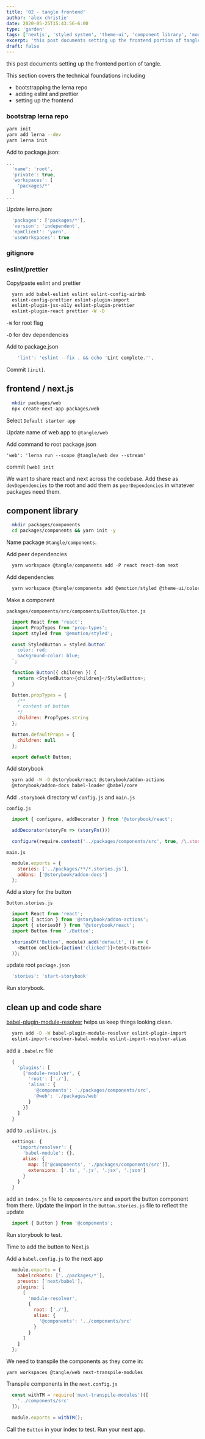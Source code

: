 ```yaml
---
title: '02 - tangle frontend'
author: 'alex christie'
date: 2020-05-25T15:43:56-6:00
type: 'garden'
tags: ['nextjs', 'styled system', 'theme-ui', 'component library', 'monorepo', 'full stack']
excerpt: 'this post documents setting up the frontend portion of tangle'
draft: false
---
```


this post documents setting up the frontend portion of tangle.

This section covers the technical foundations including

- bootstrapping the lerna repo
- adding eslint and prettier
- setting up the frontend

### bootstrap lerna repo

``` bash
yarn init
yarn add lerna --dev
yarn lerna init
```

Add to package.json:

``` js
...
  'name': 'root',
  'private': true,
  'workspaces': [
    'packages/*'
  ]
...
```

Update lerna.json:

``` js
  'packages': ['packages/*'],
  'version': 'independent',
  'npmClient': 'yarn',
  'useWorkspaces': true
```

### gitignore

### eslint/prettier

Copy/paste eslint and prettier

``` bash
  yarn add babel-eslint eslint eslint-config-airbnb
  eslint-config-prettier eslint-plugin-import
  eslint-plugin-jsx-a11y eslint-plugin-prettier
  eslint-plugin-react prettier -W -D
```

`-W` for root flag

`-D` for dev dependencies

Add to package.json

``` js
    'lint': 'eslint --fix . && echo 'Lint complete.'',
```

Commit `[init]`.

## frontend / next.js

``` bash
  mkdir packages/web
  npx create-next-app packages/web
```

Select `Default starter app`

Update name of web app to `@tangle/web`

Add command to root package.json

```'web': 'lerna run --scope @tangle/web dev --stream'```

commit `[web] init`

We want to share react and next across the codebase. Add these as `devDependencies` to the root and add them as `peerDependencies` in whatever packages need them.

## component library

``` bash
  mkdir packages/components
  cd packages/components && yarn init -y
```

Name package `@tangle/components`.

Add peer dependencies

```js
  yarn workspace @tangle/components add -P react react-dom next
```

Add dependencies

```js
  yarn workspace @tangle/components add @emotion/styled @theme-ui/color styled-system theme-ui prop-types
```

Make a component

`packages/components/src/components/Button/Button.js`

``` js
  import React from 'react';
  import PropTypes from 'prop-types';
  import styled from '@emotion/styled';

  const StyledButton = styled.button`
    color: red;
    background-color: blue;
  `;

  function Button({ children }) {
    return <StyledButton>{children}</StyledButton>;
  }

  Button.propTypes = {
    /**
    * content of button
    */
    children: PropTypes.string
  };

  Button.defaultProps = {
    children: null
  };

  export default Button;

```

Add storybook

``` bash
  yarn add -W -D @storybook/react @storybook/addon-actions
  @storybook/addon-docs babel-loader @babel/core
```

Add `.storybook` directory w/ `config.js` and `main.js`

`config.js`

``` js
  import { configure, addDecorator } from '@storybook/react';

  addDecorator(storyFn => (storyFn()))

  configure(require.context('../packages/components/src', true, /\.stories\.js$/), module);
```

`main.js`

``` js
  module.exports = {
    stories: ['../packages/**/*.stories.js'],
    addons: ['@storybook/addon-docs']
  };
```

Add a story for the button

`Button.stories.js`

``` js
  import React from 'react';
  import { action } from '@storybook/addon-actions';
  import { storiesOf } from '@storybook/react';
  import Button from './Button';

  storiesOf('Button', module).add('default', () => (
    <Button onClick={action('clicked')}>test</Button>
  ));
```

update root `package.json`

``` js
  'stories': 'start-storybook'
```

Run storybook.

## clean up and code share

[babel-plugin-module-resolver](https://www.npmjs.com/package/babel-plugin-module-resolver) helps us keep things looking clean.

``` bash
  yarn add -D -W babel-plugin-module-resolver eslint-plugin-import
  eslint-import-resolver-babel-module eslint-import-resolver-alias
```

add a `.babelrc` file

``` js
  {
    'plugins': [
      ['module-resolver', {
        'root': ['./'],
        'alias': {
          '@components': './packages/components/src',
          '@web': './packages/web'
        }
      }]
    ]
  }
```

add to `.eslintrc.js`

``` js
  settings: {
    'import/resolver': {
      'babel-module': {},
      alias: {
        map: [['@components', './packages/components/src']],
        extensions: ['.ts', '.js', '.jsx', '.json']
      }
    }
  }
```

add an `index.js` file to `components/src` and export the button component from there. Update the import in the `Button.stories.js` file to reflect the update

``` js
  import { Button } from '@components';
```

Run storybook to test.

Time to add the button to Next.js

Add a `babel.config.js` to the next app

``` js
  module.exports = {
    babelrcRoots: ['../packages/*'],
    presets: ['next/babel'],
    plugins: [
      [
        'module-resolver',
        {
          root: ['./'],
          alias: {
            '@components': '../components/src'
          }
        }
      ]
    ]
  };
```

We need to transpile the components as they come in:

`yarn workspaces @tangle/web next-transpile-modules`

Transpile components in the `next.config.js`

``` js
  const withTM = require('next-transpile-modules')([
    '../components/src'
  ]);

  module.exports = withTM();
```

Call the `Button` in your index to test. Run your next app.
